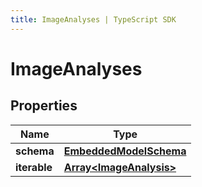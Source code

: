 ```yaml
---
title: ImageAnalyses | TypeScript SDK
---
```



# ImageAnalyses


## Properties

Name | Type
------------ | -------------
**schema** | [**EmbeddedModelSchema**](EmbeddedModelSchema)
**iterable** | [**Array&lt;ImageAnalysis&gt;**](ImageAnalysis)


